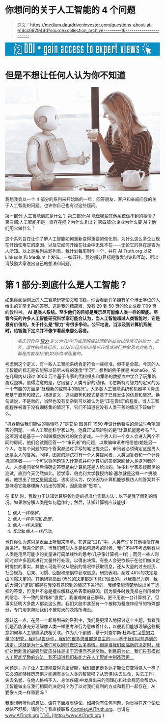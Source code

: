 # 你想问的关于人工智能的 4 个问题

> 原文：<https://medium.datadriveninvestor.com/questions-about-ai-e14cc692944d?source=collection_archive---------16----------------------->

[![](img/3010e667012c6ef88f094c1e11b53b0d.png)](http://www.track.datadriveninvestor.com/1B9E)

# 但是不想让任何人认为你不知道

![](img/ca6d1d2ce414b72610d1f3bde286ae84.png)

我想我会以一个 4 部分的系列来开始新的一年，回答朋友、客户和亲戚问我的关于人工智能的问题。也许你自己也有过这些疑问。

第一部分:人工智能到底是什么？
第二部分:AI 能做哪些其他系统做不到的事情？
第三部:人工智能不是一直存在吗？为什么复出？
第四部分:企业为什么要 AI？他们用它做什么？

这个系列旨在让你了解人工智能如何重新变得重要的催化剂，为什么这么多企业现在开始使用它的原因，以及它如何开始在社会中无处不在——无论它的存在是否为人所知。以上是系列主题列表。我计划每周制作一个，并在 AI Truth.org 以及 LinkedIn 和 Medium 上发布。一如既往，我的部分目标是激发讨论和互动，所以请鼓励大家说出自己的想法和问题。

# 第 1 部分:到底什么是人工智能？

如果你阅读网上的人工智能研究论文和书籍，你会看到许多拥有多个博士学位的人给出的非常复杂的答案。这是我的精简版，没有 20 到 50 页的论文或者 1109 页的教科书。 **AI 是类人系统。至少他们的目标是展示尽可能像人类一样的智能。尽管今天的许多人工智能研究科学家可能会认为，当人工智能超过人类智能时，它是最有价值的。关于什么是“智力”有很多争论。公平地说，当涉及到计算机系统时，给智能下定义并不像乍看起来那么容易。**

> *韦氏词典将* [*智力*](https://www.merriam-webster.com/dictionary/intelligence) *定义为:(1)学习或理解或处理新的或尝试性情况的能力；此外，理性的熟练运用，以及(2)运用知识操纵环境或进行抽象思考的能力，都是由客观标准(如测试)来衡量的。*

考虑到这个定义，有一些人工智能系统肯定符合一些标准，但不是全部。今天的人工智能的标志是它能够以前所未有的速度“学习”。想到的例子就是 AlphaGo。它在几周内从超过 3000 万个基于专家的围棋棋步和策略的数据库中学会了玩策略游戏围棋。值得注意的是，它借鉴了人类专家的动作。韦伯斯特对智力的定义的另一个有趣的方面是“处理新的或棘手的情况”。大多数人工智能系统和机器学习算法都基于趋势和模式，根据定义，这些趋势和模式是基于已经发生的信息和情况。换句话说，不是新的，当然也没有复杂到可以被认为是“正在尝试”的程度。当人工智能程序被置于没有训练集的情况下，它们不知道在没有人类干预的情况下该做什么。

“机器能做我们能做的事情吗？”是艾伦·图灵在 1950 年设计他著名的测试时希望回答的问题。一些人工智能科学家认为，他真正试图辨别的是“计算机能思考吗？”。这项测试是基于一个叫做模仿游戏的聚会游戏。一个男人和一个女人会进入两个不同的房间，他们会试图回答一个“审讯者”的问题，以欺骗审讯者相信他/她是另一个人。在每个问题的每个答案都通过手写的笔记提交后，审讯者必须确定这是男人还是女人的答案。同样，图灵的测试将有一个人类提问者、人类回答者和一个计算机回答者——一个可以将问题输入计算机并将计算机的答案返回给人类提问者的人。人类提问者然后将确定答案是由计算机还是人给出的。许多科学家质疑图灵的测试，直到今天仍然如此。哲学家、伯克利大学教授约翰·塞尔就是这样一个挑战者。他提出了[中文房间实验](https://en.wikipedia.org/wiki/Chinese_room)，该实验认为，仅仅因为计算机能够模仿人的答案并不意味着它能够理解人给出的答案，因此能够“思考”。

在 IBM 时，我致力于认知计算服务约定的标准化实现方法；以下是我了解到的情况。如果你分解人类是如何运作的；然后，认知计算机应该能够:

1) *像人一样理解*，
2) *像人一样学习*和*推理*，
3) *像人一样决定*和
4) *互动*和*像人一样行动*。

也许你认为这只是表面上听起来简单。在这些“过程”中，人类有许多其他事情在幕后进行。我完全同意。当我们解剖人类是如何思考的时候，我们不得不考虑到有些人类是用尽可能少的变量进行简单线性的思考(几乎像计算机一样)；而另一些人则同时对许多因素进行大量并行处理，以得出决策。有些人会更依赖于在他们做决定时提供的事实。其他人可能不仅从眼前的情况中获取信息，还从大量的过去经历、社会规范、后果、习惯、回报和恐惧中获取信息。研究表明，超过 45%的决定是由习惯决定的。其他研究指出 [95%的决定](https://www.inc.com/logan-chierotti/harvard-professor-says-95-of-purchasing-decisions-are-subconscious.html)都是下意识做出的。以我自己为例，我的大部分“逻辑”都是在我没有意识到的情况下进行的。我经常能清楚地说出关于选择的答案，但我并不总是擅长解释这些答案的原因，因为很多时候我都在利用微妙的信息、不一致的情绪和“直觉”，我很难向自己解释，更不用说一台计算机了。但事实证明大多数人都会这么做。我们大脑中甚至有一个被称为基底神经节的特殊部分，专门用来帮助我们不被每天的决策所淹没。

承认这一点，在另一个即将到来的系列中，我们将更深入地探讨这个主题，看看我们是否能够充分理解像人类一样思考和行为意味着什么，以便我们能够理解这些概念如何与人工智能系统相关联。作为几个剧透，基于对查尔斯·杜希格[“习惯的力量”的研究，我可以告诉你，我们的很多思维都是自主的——基于我们以前遇到的决定。这就是为什么我们可以同时做这么多事情。但是当我们面临新的决定时，我们对新刺激的最强烈反应往往是出于恐惧而不是奖励。到目前为止，我们只有模拟人工智能奖励的方法，我不知道我们有能力在人工智能中制造恐惧。](https://www.charlesduhigg.com/the-power-of-habit/)

问题是，为了让人工智能变得真正智能，我们应该走多远才能让它变得像人一样？它必须能够经历恐惧才能拥有类似人类的智能吗？从恐惧(失去生命、失去工作、失去名誉、与他人格格不入、身体疼痛)中发展出来的同理心和社会规范会帮助人工智能做出与我们相同的决定吗？为了以对我们有利的方式和我们一起存在，AI 要像人类一样重要吗？

我很想听听你的想法。请在下面发表评论。如果你有任何问题，你觉得在这个论坛发帖不舒服，请随时与我直接联系:[Cortnie@AITruth.org](http://mailto:Cortnie@aitruth.org/)。也请在 www.AITruth.org[订阅。](http://www.AITruth.org.)